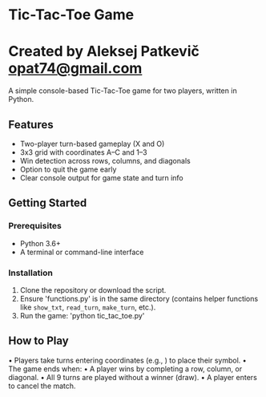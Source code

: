 # Tic-Tac-Toe Game
# Created by Aleksej Patkevič <opat74@gmail.com>

A simple console-based Tic-Tac-Toe game for two players, written in Python.

## Features

- Two-player turn-based gameplay (X and O)
- 3x3 grid with coordinates A–C and 1–3
- Win detection across rows, columns, and diagonals
- Option to quit the game early
- Clear console output for game state and turn info


##  Getting Started

### Prerequisites

- Python 3.6+
- A terminal or command-line interface

### Installation

1. Clone the repository or download the script.
2. Ensure 'functions.py' is in the same directory (contains helper functions like `show_txt`, `read_turn`, `make_turn`, etc.).
3. Run the game: 'python tic_tac_toe.py'


## How to Play

• 	Players take turns entering coordinates (e.g., ) to place their symbol.
• 	The game ends when:
• 	A player wins by completing a row, column, or diagonal.
• 	All 9 turns are played without a winner (draw).
• 	A player enters  to cancel the match.
